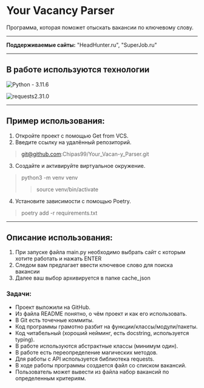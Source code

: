 # Your Vacancy Parser
Программа, которая поможет отыскать вакансии по ключевому слову.
***
**Поддерживаемые сайты:** "HeadHunter.ru", "SuperJob.ru"
***
## В работе используются технологии
![Python - 3.11.6](https://img.shields.io/pypi/pyversions/python3.11.6)

![requests2.31.0]()
***
## Пример использования:
1. Откройте проект с помощью Get from VCS.
2. Введите ссылку на удалённый репозиторий.
>git@github.com:Chipas99/Your_Vacan-y_Parser.git
3. Создайте и активируйте виртуальное окружение.
>python3 -m venv venv
>>source venv/bin/activate
4. Установите зависимости с помощью Poetry.
>poetry add -r requirements.txt
***
## Описание использования:
1. При запуске файла main.py необходимо выбрать сайт с которым хотите работать и нажать ENTER
2. Следом вам предлагает ввести ключевое слово для поиска вакансии
3. Далее ваш выбор архивируется в папке cache_json
### Задачи:
+ Проект выложили на GitHub.
+ Из файла README понятно, о чём проект и как его использовать.
+ В Git есть точечные коммиты.
+ Код программы грамотно разбит на функции/классы/модули/пакеты.
+ Код читабельный (хороший нейминг, есть docstring, используется typing).
+ В работе используются абстрактные классы (минимум один).
+ В работе есть переопределение магических методов.
+ Для работы с API используется библиотека requests.
+ В ходе работы программы создается файл со списком вакансий.
+ Пользователь может вывести из файла набор вакансий по определенным критериям.
